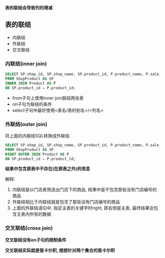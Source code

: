 **表的联结会导致列的增减**

## 表的联结

- 内联结
- 外联结
- 交叉联结

### 内联结(inner join)

```SQL
SELECT SP.shop_id, SP.shop_name, SP.product_id, P.product_name, P.sale_price
FROM ShopProduct AS SP 
INNER JOIN Product AS P
ON SP.product_id = P.product_id;
```

- from子句上使用inner join联结两张表
- on子句为联结的条件
- select子句中最好使用<表名/表的别名>/<列名>

### 外联结(outer join)

将上面的内联结SQL转换成外联结

```SQL
SELECT SP.shop_id, SP.shop_name, SP.product_id, P.product_name, P.sale_price
FROM ShopProduct AS SP 
RIGHT OUTER JOIN Product AS P
ON SP.product_id = P.product_id;
```

**结果中包含原表中不存在(在原表之外)的信息**

解释: 

1. 内联结是以门店表筛选出门店下的商品, 结果中是不包含那些没有门店编号的商品
2. 外联结相比于内联结就是包含了那些没有门店编号的商品
3. 上面的外联结语句中, 指定主表的关键字时right, 即右侧是主表, 最终结果会包含主表内所有的数据

### 交叉联结(cross join)

**交叉联结没有on子句的限制条件**

**交叉联结实际就是笛卡尔积, 想想针对两个集合的笛卡尔积**
